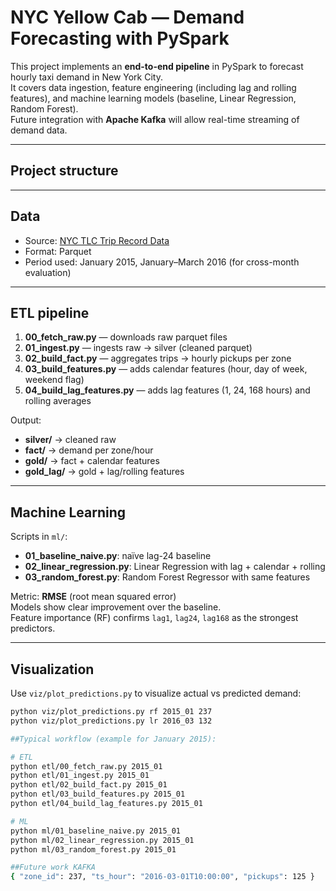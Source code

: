 # NYC Yellow Cab — Demand Forecasting with PySpark

This project implements an **end-to-end pipeline** in PySpark to forecast hourly taxi demand in New York City.  
It covers data ingestion, feature engineering (including lag and rolling features), and machine learning models (baseline, Linear Regression, Random Forest).  
Future integration with **Apache Kafka** will allow real-time streaming of demand data.

---

## Project structure

---

## Data
- Source: [NYC TLC Trip Record Data](https://www.nyc.gov/assets/tlc/pages/about/tlc-trip-record-data.page)  
- Format: Parquet  
- Period used: January 2015, January–March 2016 (for cross-month evaluation)  

---

## ETL pipeline
1. **00_fetch_raw.py** — downloads raw parquet files  
2. **01_ingest.py** — ingests raw → silver (cleaned parquet)  
3. **02_build_fact.py** — aggregates trips → hourly pickups per zone  
4. **03_build_features.py** — adds calendar features (hour, day of week, weekend flag)  
5. **04_build_lag_features.py** — adds lag features (1, 24, 168 hours) and rolling averages  

Output:  
- **silver/** → cleaned raw  
- **fact/** → demand per zone/hour  
- **gold/** → fact + calendar features  
- **gold_lag/** → gold + lag/rolling features  

---

## Machine Learning
Scripts in `ml/`:

- **01_baseline_naive.py**: naïve lag-24 baseline  
- **02_linear_regression.py**: Linear Regression with lag + calendar + rolling  
- **03_random_forest.py**: Random Forest Regressor with same features  

Metric: **RMSE** (root mean squared error)  
Models show clear improvement over the baseline.  
Feature importance (RF) confirms `lag1`, `lag24`, `lag168` as the strongest predictors.

---

## Visualization
Use `viz/plot_predictions.py` to visualize actual vs predicted demand:

```bash
python viz/plot_predictions.py rf 2015_01 237
python viz/plot_predictions.py lr 2016_03 132

##Typical workflow (example for January 2015):

# ETL
python etl/00_fetch_raw.py 2015_01
python etl/01_ingest.py 2015_01
python etl/02_build_fact.py 2015_01
python etl/03_build_features.py 2015_01
python etl/04_build_lag_features.py 2015_01

# ML
python ml/01_baseline_naive.py 2015_01
python ml/02_linear_regression.py 2015_01
python ml/03_random_forest.py 2015_01

##Future work KAFKA
{ "zone_id": 237, "ts_hour": "2016-03-01T10:00:00", "pickups": 125 }
